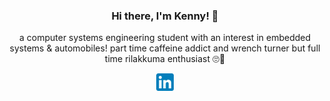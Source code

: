 <h3 align="center"> Hi there, I'm Kenny! 👋 </h3>
<p align="center"> a computer systems engineering student with an interest in embedded systems & automobiles! part time caffeine addict and wrench turner but full time rilakkuma enthusiast 🙄🐻 </p>

<p align="center">
    <a href="https://www.linkedin.com/in/kenny-deng/"> <img src="images/linkedin.svg" height="28" alt="LinkedIn">
    <!-- <a href="https://kennydeng.com/"> <img src="images/website.svg" height="28" alt="Website"> -->
</p>

<!--
**kennyddeng/kennyddeng** is a ✨ _special_ ✨ repository because its `README.md` (this file) appears on your GitHub profile.

Here are some ideas to get you started:

- 🔭 I’m currently working on ...
- 🌱 I’m currently learning ...
- 👯 I’m looking to collaborate on ...
- 🤔 I’m looking for help with ...
- 💬 Ask me about ...
- 📫 How to reach me: ...
- 😄 Pronouns: ...
- ⚡ Fun fact: ...
-->
